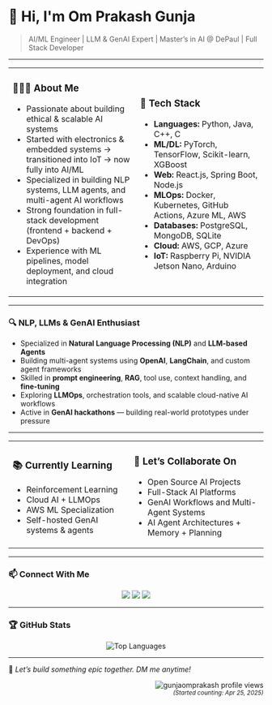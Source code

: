# 👋 Hi, I'm Om Prakash Gunja

> AI/ML Engineer | LLM & GenAI Expert | Master’s in AI @ DePaul | Full Stack Developer 

---

<table>
<tr>
<td width="50%">

### 👨🏻‍💻 About Me

- Passionate about building ethical & scalable AI systems  
- Started with electronics & embedded systems → transitioned into IoT → now fully into AI/ML  
- Specialized in building NLP systems, LLM agents, and multi-agent AI workflows  
- Strong foundation in full-stack development (frontend + backend + DevOps)  
- Experience with ML pipelines, model deployment, and cloud integration  

</td>
<td width="50%">

### 🔧 Tech Stack

- **Languages:** Python, Java, C++, C  
- **ML/DL:** PyTorch, TensorFlow, Scikit-learn, XGBoost  
- **Web:** React.js, Spring Boot, Node.js  
- **MLOps:** Docker, Kubernetes, GitHub Actions, Azure ML, AWS  
- **Databases:** PostgreSQL, MongoDB, SQLite  
- **Cloud:** AWS, GCP, Azure  
- **IoT:** Raspberry Pi, NVIDIA Jetson Nano, Arduino  

</td>
</tr>
</table>

---

### 🔍 NLP, LLMs & GenAI Enthusiast

- Specialized in **Natural Language Processing (NLP)** and **LLM-based Agents**  
- Building multi-agent systems using **OpenAI**, **LangChain**, and custom agent frameworks  
- Skilled in **prompt engineering**, **RAG**, tool use, context handling, and **fine-tuning**  
- Exploring **LLMOps**, orchestration tools, and scalable cloud-native AI workflows  
- Active in **GenAI hackathons** — building real-world prototypes under pressure

---

<table>
<tr>
<td >

### 📚 Currently Learning

- Reinforcement Learning  
- Cloud AI + LLMOps  
- AWS ML Specialization  
- Self-hosted GenAI systems & agents

</td>
<td>

### 🤝 Let’s Collaborate On

- Open Source AI Projects  
- Full-Stack AI Platforms  
- GenAI Workflows and Multi-Agent Systems  
- AI Agent Architectures + Memory + Planning   

</td>
</tr>
</table>

---

### 📫 Connect With Me

<p align="center">
  <a href="https://linkedin.com/in/gunjaomprakash"><img src="https://img.shields.io/badge/LinkedIn-blue?logo=linkedin&style=for-the-badge" /></a>
  <a href="https://x.com/omprakasho7"><img src="https://img.shields.io/badge/Twitter-black?logo=twitter&style=for-the-badge" /></a>
  <a href="mailto:gunjaomprakash@gmail.com"><img src="https://img.shields.io/badge/Gmail-red?logo=gmail&style=for-the-badge" /></a>
  
</p>

---

### 🏆 GitHub Stats



<p align="center">
  <img src="https://github-readme-stats.vercel.app/api/top-langs/?username=Gunjaomprakash&layout=compact&theme=radical" alt="Top Languages" />
</p>


---

💬 *Let’s build something epic together. DM me anytime!*
<p align="right"> 
  <img src="https://komarev.com/ghpvc/?username=Gunjaomprakash&label=Profile%20views&color=blueviolet&style=flat" alt="gunjaomprakash profile views" /> <br/>
  <small><i>(Started counting: Apr 25, 2025)</i></small>
</p>